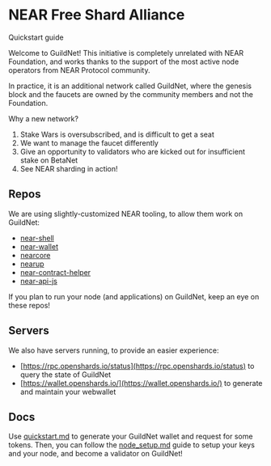 # NEAR Free Shard Alliance
Quickstart guide

Welcome to GuildNet! This initiative is completely unrelated with NEAR Foundation, and works thanks to the support of the most active node operators from NEAR Protocol community.

In practice, it is an additional network called GuildNet, where the genesis block and the faucets are owned by the community members and not the Foundation.

Why a new network?
1. Stake Wars is oversubscribed, and is difficult to get a seat
2. We want to manage the faucet differently
3. Give an opportunity to validators who are kicked out for insufficient stake on BetaNet
4. See NEAR sharding in action!


## Repos

We are using slightly-customized NEAR tooling, to allow them work on GuildNet:
- [near-shell](https://github.com/near-guildnet/near-shell)
- [near-wallet](https://github.com/near-guildnet/near-wallet)
- [nearcore](https://github.com/near-guildnet/nearcore)
- [nearup](https://github.com/near-guildnet/nearup)
- [near-contract-helper](https://github.com/near-guildnet/near-contract-helper)
- [near-api-js](https://github.com/near-guildnet/near-api-js)

If you plan to run your node (and applications) on GuildNet, keep an eye on these repos!

## Servers

We also have servers running, to provide an easier experience:
- [https://rpc.openshards.io/status](https://rpc.openshards.io/status) to query the state of GuildNet
- [https://wallet.openshards.io/](https://wallet.openshards.io/) to generate and maintain your webwallet


## Docs

Use [quickstart.md](quickstart.md) to generate your GuildNet wallet and request for some tokens.
Then, you can follow the [node_setup.md](node_setup.md) guide to setup your keys and your node, and become a validator on GuildNet!

